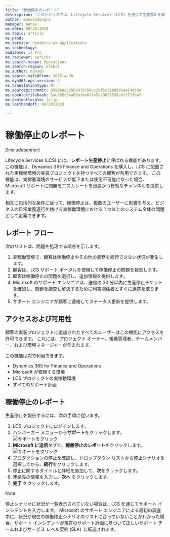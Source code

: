 ```yaml
---
title: "稼働停止のレポート"
description: "このトピックでは、Lifecycle Services (LCS) を通じて生産停止を報告する方法について説明します。"
author: manalidongre
manager: AnnBe
ms.date: 08/29/2018
ms.topic: article
ms.prod: 
ms.service: dynamics-ax-applications
ms.technology: 
audience: IT Pro
ms.reviewer: sericks
ms.search.scope: Operations
ms.search.region: Global
ms.author: manado
ms.search.validFrom: 2018-4-30
ms.dyn365.ops.version: 8
ms.translationtype: HT
ms.sourcegitcommit: 8590b0d235b8078c59cc29f5c31bd593a414d55e
ms.openlocfilehash: 5ab265e54a6bbfba6f1e5c49021526ebff71fbaf
ms.contentlocale: ja-jp
ms.lasthandoff: 08/29/2018

---
```



# <a name="report-a-production-outage"></a>稼働停止のレポート

[!include[banner](../includes/banner.md)]

Lifecycle Services (LCS) には、**レポート生産停止**と呼ばれる機能があります。 この機能は、Dynamics 365 Finance and Operations を購入し、LCS に配置された実稼働環境の実装プロジェクトを持つすべての顧客が利用できます。 この機能は、実稼動環境のサービスが低下または使用不可能になった場合、Microsoft サポートに問題をエスカレートを迅速かつ有効なチャンネルを提供します。

相互に包括的な条件に従って、稼働停止は、複数のユーザーに影響を与え、ビジネスの日常業務遂行を妨げる実稼働環境における 1 つ以上のシステム全体の問題として定義できます。

## <a name="reporting-flow"></a>レポート フロー
次のリストは、問題を処理する順序を示します。

1. 実稼働環境で、顧客は稼働停止やその他の業務を続行できない状況が発生します。
2. 顧客は、LCS サポート ポータルを使用して稼働停止の問題を報告します。
3. 顧客は稼働停止の問題を選択し、追加情報を提供します。
4. Microsoft のサポート エンジニアは、送信の 30 分以内に生産停止チケットを確認し、問題を調査し解決するために利害関係者とすぐに連携を取ります。
5. サポート エンジニアが顧客に連絡してステータス更新を提供します。

## <a name="access-and-availability"></a>アクセスおよび可用性
顧客の実装プロジェクトに追加されたすべてのユーザーはこの機能にアクセスを許可できます。 これには、プロジェクト オーナー、組織管理者、チームメンバー、および環境マネージャーが含まれます。

この機能は次で利用できます。
- Dynamics 365 for Finance and Operations
- Microsoft が管理する環境
- LCS プロジェクトの実稼動環境
- すべてのサポート計画

## <a name="report-a-production-outage"></a>稼働停止のレポート
生産停止を報告するには、次の手順に従います。

1. LCS プロジェクトにログインします。  
2. ハンバーガー メニューから**サポート**をクリックします。 
  ![サポートをクリック](media/click-support.png)
3. **Microsoft に送信**タブで、**稼働停止のレポート**をクリックします。
  ![サポートをクリック](media/report-production-outage.png)
4. プロダクションの停止を確認し、ドロップダウン リストから停止シナリオを選択してから、**続行**をクリックします。
5. 停止に関するタイトルと詳細を追加して、**次**をクリックします。
6. 連絡先の情報を入力し、**次へ** をクリックします。
7. **完了** をクリックします。 

> [!Note]
> 停止シナリオに状況が一覧表示されていない場合は、LCS を通じてサポート インシデントを入力します。 Microsoft のサポート エンジニアによる最初の調査中に、状況が現在の稼働停止シナリオのリストに合っていないことがわかった場合、サポート インシデントが現在のサポート計画に基づいて正しいサポート チームおよびサービス レベル契約 (SLA)  に転送されます。

